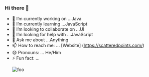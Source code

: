 ### Hi there 👋

<!--
**Shahul11/Shahul11** is a ✨ _special_ ✨ repository because its `README.md` (this file) appears on your GitHub profile. 

Here are some ideas to get you started: -->

- 🔭 I’m currently working on ...Java
- 🌱 I’m currently learning ...JavaScript
- 👯 I’m looking to collaborate on ...UI
- 🤔 I’m looking for help with ...JavaScript
- 💬 Ask me about ...Anything
- 📫 How to reach me: ...  [Website] (https://scatteredpoints.com/)
- 😄 Pronouns: ... He/Him
- ⚡ Fun fact: ...  <p><img src="https://i.pinimg.com/originals/4b/8d/c3/4b8dc3af2be6347ae3f0dc2ea10def0a.png" alt="foo" /></p>



